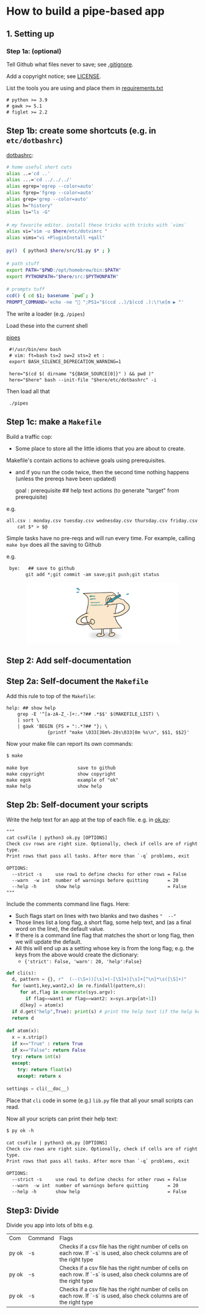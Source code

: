 

# How to build a pipe-based app

## 1. Setting up

### Step 1a: (optional)

    
Tell Github what files never to save; see [.gitignore](.gitignore).

Add a copyright notice; see [LICENSE](LICENSE).

List the tools you are using and place them in [requirements.txt](requirements.txt)

    # python >= 3.9
    # gawk >= 5.1
    # figlet >= 2.2

## Step 1b: create some shortcuts (e.g. in `etc/dotbashrc`)

[dotbashrc](/etc/dotbashrc):

```sh
# home useful short cuts
alias ..='cd ..'
alias ...='cd ../../../'
alias egrep='egrep --color=auto'
alias fgrep='fgrep --color=auto'
alias grep='grep --color=auto'
alias h="history"
alias ls="ls -G"

# my favorite editor. install these tricks with tricks with `vims`
alias vi="vim -u $here/etc/dotvimrc "
alias vims="vi +PluginInstall +qall"         

py()  { python3 $here/src/$1.py $* ; }

# path stuff
export PATH="$PWD:/opt/homebrew/bin:$PATH"
export PYTHONPATH="$here/src:$PYTHONPATH"

# prompts tuff
ccd() { cd $1; basename `pwd`; }
PROMPT_COMMAND='echo -ne "🚰 ";PS1="$(ccd ..)/$(ccd .):\!\e[m ▶ "'
```

The write a loader (e.g. `/pipes`)

Load these into the current shell

[pipes](pipes)

     #!/usr/bin/env bash
     # vim: ft=bash ts=2 sw=2 sts=2 et :
     export BASH_SILENCE_DEPRECATION_WARNING=1
      
     here="$(cd $( dirname "${BASH_SOURCE[0]}" ) && pwd )"
     here="$here" bash --init-file "$here/etc/dotbashrc" -i

Then load all that

     ./pipes

## Step 1c: make a `Makefile`

Build a traffic cop:
- Some place to store all the little idioms that you are about to create.

Makefile's contain actions  to achieve goals using prerequisites.
- and if you run the code twice, then the second time nothing happens (unless the prereqs have been updated)


    goal : prerequisite ## help text
          actions (to generate "target" from prerequisite)

e.g.

    all.csv : monday.csv tuesday.csv wednesday.csv thursday.csv friday.csv
        cat $* > $@


Simple tasks have no pre-reqs and will run every time. For example,
calling `make bye` does all the saving to Github

e.g.

     bye:	## save to github
     	   git add *;git commit -am save;git push;git status

<p align=center><img src="/etc/img/doc.png" width=400> </p>

## Step 2: Add self-documentation 

## Step 2a: Self-document the `Makefile`

Add this rule to top of the `Makefile`:

```make
help: ## show help
    grep -E '^[a-zA-Z_-]+:.*?## .*$$' $(MAKEFILE_LIST) \
    | sort \
    | gawk 'BEGIN {FS = ":.*?## "}; \
               {printf "make \033[36m%-20s\033[0m %s\n", $$1, $$2}'
```

Now your make file can report its own commands:

    $ make

    make bye                  save to github
    make copyright            show copyright
    make egok                 example of "ok"
    make help                 show help
    
## Step 2b: Self-document your scripts

Write the help text for an app at the top of each file. e.g. in [ok.py](ok.py):

    """
    cat csvFile | python3 ok.py [OPTIONS]
    Check csv rows are right size. Optionally, check if cells are of right type.
    Print rows that pass all tasks. After more than `-q` problems, exit
    
    OPTIONS:
      --strict -s     use row1 to define checks for other rows = False
      --warn  -w int  number of warnings before quitting       = 20
      --help -h       show help                                = False
    """

Include the comments command line flags. Here:

- Such flags start on lines with two blanks and two dashes `"  --"`
- Those lines list a long flag, a short flag, some help text, and (as a final word
  on the line), the default value.
- If there is a command line flag that matches the short or long flag, then
  we will update the default.
- All this will end up as a setting whose key is from the long flag; e.g. the
  keys from the above would create the dictionary:
  - `{'strict': False, 'warn': 20, 'help':False}`

```python
def cli(s):
  d, pattern = {}, r"  (--(\S+))[\s]+(-[\S]+)[\s]+[^\n]*\s([\S]+)"
  for (want1,key,want2,x) in re.findall(pattern,s):  
     for at,flag in enumerate(sys.argv):            
       if flag==want1 or flag==want2: x=sys.argv[at+1])
     d[key] = atom(x)                             
  if d.get("help",True): print(s) # print the help text (if the help key set)
  return d

def atom(x):
  x = x.strip()
  if x=="True" : return True
  if x=="False": return False
  try: return int(x)
  except:
    try: return float(x)
    except: return x

settings = cli(__doc__)
```

Place that `cli` code  in some (e.g.) `lib.py` file that all your small scripts
can read. 

Now all your scripts can print their help text:

    $ py ok -h

    cat csvFile | python3 ok.py [OPTIONS]
    Check csv rows are right size. Optionally, check if cells are of right type.
    Print rows that pass all tasks. After more than `-q` problems, exit
    
    OPTIONS:
      --strict -s     use row1 to define checks for other rows = False
      --warn  -w int  number of warnings before quitting       = 20
      --help -h       show help                                = False

## Step3: Divide 

Divide you app into lots of bits e.g.

<table>
<tr>
<td> Com   </td><td> Command </td><td> Flags </td></tr>
<tr>
<td> py&nbsp;ok   </td><td> -s  </td><td> 
Checks if a csv file has the right number of cells on each row.
If `-s` is used, also check columns are of the right type</td>
</tr>
<tr>
<td> py&nbsp;ok   </td><td> -s  </td><td> 
Checks if a csv file has the right number of cells on each row.
If `-s` is used, also check columns are of the right type</td>
</tr>
<tr>
<td> py&nbsp;ok   </td><td> -s  </td><td> 
Checks if a csv file has the right number of cells on each row.
If `-s` is used, also check columns are of the right type</td>
</tr>
</table>


